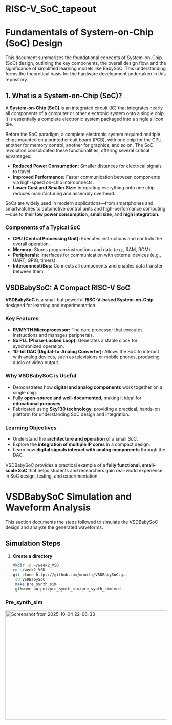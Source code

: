 # RISC-V_SoC_tapeout  

# Fundamentals of System-on-Chip (SoC) Design
This document summarizes the foundational concepts of System-on-Chip (SoC) design, outlining the key components, the overall design flow, and the significance of simplified learning models like BabySoC. This understanding forms the theoretical basis for the hardware development undertaken in this repository.

## 1. What is a System-on-Chip (SoC)?
A **System-on-Chip (SoC)** is an integrated circuit (IC) that integrates nearly all components of a computer or other electronic system onto a single chip. It is essentially a complete electronic system packaged into a single silicon die.

Before the SoC paradigm, a complete electronic system required multiple chips mounted on a printed circuit board (PCB), with one chip for the CPU, another for memory control, another for graphics, and so on. The SoC revolution consolidated these functionalities, offering several critical advantages:

- **Reduced Power Consumption:** Smaller distances for electrical signals to travel.
- **Improved Performance:** Faster communication between components via high-speed on-chip interconnects.
- **Lower Cost and Smaller Size:** Integrating everything onto one chip reduces manufacturing and assembly overhead.

SoCs are widely used in modern applications—from smartphones and smartwatches to automotive control units and high-performance computing—due to their **low power consumption**, **small size**, and **high integration**.

### Components of a Typical SoC
- **CPU (Central Processing Unit):** Executes instructions and controls the overall operation.
- **Memory:** Stores program instructions and data (e.g., RAM, ROM).
- **Peripherals:** Interfaces for communication with external devices (e.g., UART, GPIO, timers).
- **Interconnect/Bus:** Connects all components and enables data transfer between them.

## VSDBabySoC: A Compact RISC-V SoC

**VSDBabySoC** is a small but powerful **RISC-V-based System-on-Chip** designed for learning and experimentation.

### Key Features
- **RVMYTH Microprocessor:** The core processor that executes instructions and manages peripherals.  
- **8x PLL (Phase-Locked Loop):** Generates a stable clock for synchronized operation.  
- **10-bit DAC (Digital-to-Analog Converter):** Allows the SoC to interact with analog devices, such as televisions or mobile phones, producing audio or video output.

### Why VSDBabySoC is Useful
- Demonstrates how **digital and analog components** work together on a single chip.  
- Fully **open-source and well-documented**, making it ideal for **educational purposes**.  
- Fabricated using **Sky130 technology**, providing a practical, hands-on platform for understanding SoC design and integration.

### Learning Objectives
- Understand the **architecture and operation** of a small SoC.  
- Explore the **integration of multiple IP cores** in a compact design.  
- Learn how **digital signals interact with analog components** through the DAC.  

VSDBabySoC provides a practical example of a **fully functional, small-scale SoC** that helps students and researchers gain real-world experience in SoC design, testing, and experimentation.

# VSDBabySoC Simulation and Waveform Analysis

This section documents the steps followed to simulate the VSDBabySoC design and analyze the generated waveforms.

## Simulation Steps

1. **Create a directory**
   ```bash
   mkdir -p ~/week2_VSD
   cd ~/week2_VSD
   git clone https://github.com/manili/VSDBabySoC.git
    cd VSDBabySoC
    make pre_synth_sim
    gtkwave output/pre_synth_sim/pre_synth_sim.vcd

### Pre_synth_sim

<img width="1638" height="340" alt="Screenshot from 2025-10-04 22-06-33" src="https://github.com/user-attachments/assets/406ae92d-d802-4f5e-9213-cb5d569f4e74" />


